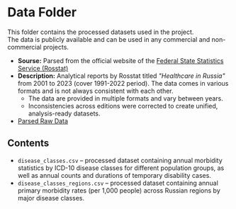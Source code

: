 # Data Folder

This folder contains the processed datasets used in the project.  
The data is publicly available and can be used in any commercial and non-commercial projects.

- **Sourse:** Parsed from the official website of the [Federal State Statistics Service (Rosstat)](https://rosstat.gov.ru/folder/210/document/13218)
- **Description:** Analytical reports by Rosstat titled *"Healthcare in Russia"* from 2001 to 2023 (cover 1991-2022 period). The data comes in various formats and is not always consistent with each other.
  - The data are provided in multiple formats and vary between years.  
  - Inconsistencies across editions were corrected to create unified, analysis-ready datasets.  
- [Parsed Raw Data](https://disk.yandex.ru/d/OsAbA6Bhm1S3jQ)

## Contents
- `disease_classes.csv` – processed dataset containing annual morbidity statistics by ICD-10 disease classes for different population groups, as well as annual counts and durations of temporary disability cases.
- `disease_classes_regions.csv` – processed dataset containing annual primary morbidity rates (per 1,000 people) across Russian regions by major disease classes.
